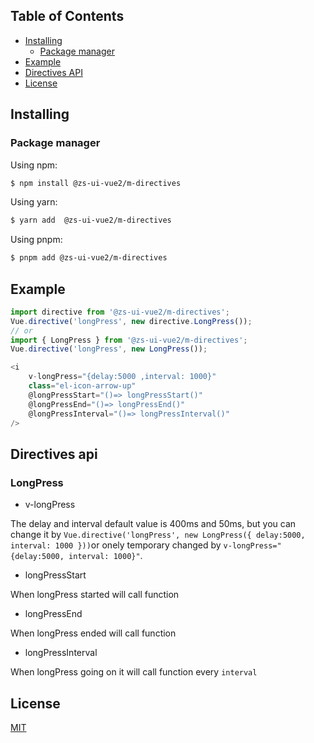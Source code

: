 <!--
 * @Date: 2023-03-15 13:03:27
 * @LastEditors: squanchy1993 squanchy@yeah.net
 * @LastEditTime: 2023-03-20 09:32:27
 * @FilePath: \zs-ui-vue2\packages\m-directives\README.md
-->
## Table of Contents

  - [Installing](#installing)
    - [Package manager](#package-manager)
  - [Example](#example)
  - [Directives API](#directives-api)
  - [License](#license)

## Installing

### Package manager

Using npm:

```bash
$ npm install @zs-ui-vue2/m-directives
```

Using yarn:

```bash
$ yarn add  @zs-ui-vue2/m-directives
```

Using pnpm:

```bash
$ pnpm add @zs-ui-vue2/m-directives
```

## Example
```js
import directive from '@zs-ui-vue2/m-directives';
Vue.directive('longPress', new directive.LongPress());
// or
import { LongPress } from '@zs-ui-vue2/m-directives';
Vue.directive('longPress', new LongPress());
```

```js
<i
    v-longPress="{delay:5000 ,interval: 1000}"
    class="el-icon-arrow-up"
    @longPressStart="()=> longPressStart()"
    @longPressEnd="()=> longPressEnd()"
    @longPressInterval="()=> longPressInterval()"
/>
```

## Directives api

### LongPress
- v-longPress

The delay and interval default value is 400ms and 50ms, but you can change it by `Vue.directive('longPress', new LongPress({ delay:5000, interval: 1000 }))`or onely temporary changed by
`v-longPress="{delay:5000, interval: 1000}"`. 

- longPressStart

When longPress started will call function

- longPressEnd

When longPress ended will call function

- longPressInterval

When longPress going on it will call function every `interval`

## License

[MIT](LICENSE)